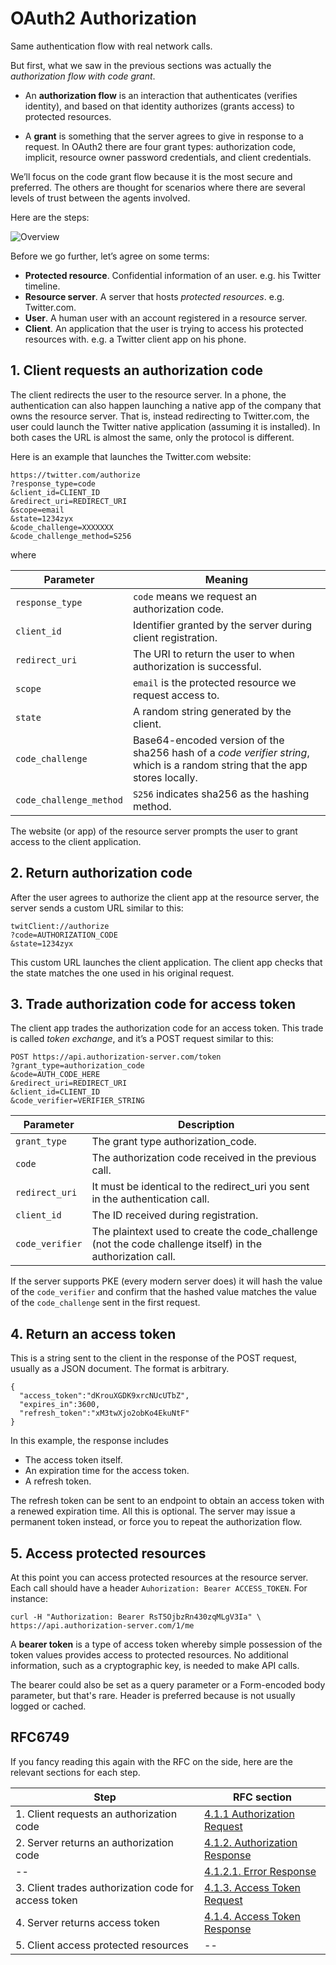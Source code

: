 # OAuth2 Authorization

Same authentication flow with real network calls. 

But first, what we saw in the previous sections was actually the _authorization flow with code grant_.

- An **authorization flow** is an interaction that authenticates (verifies identity), and based on 
that identity authorizes (grants access) to protected resources.

- A **grant** is something that the server agrees to give in response to a request. In OAuth2 there
are four grant types: authorization code, implicit, resource owner password credentials, and 
client credentials.

We’ll focus on the code grant flow because it is the most secure and preferred. The others are 
thought for scenarios where there are several levels of trust between the agents involved.

Here are the steps:

![Overview](oauth2-authorization.png)

Before we go further, let’s agree on some terms:

- **Protected resource**. Confidential information of an user. e.g. his Twitter timeline.
- **Resource server**. A server that hosts _protected resources_. e.g. Twitter.com.
- **User**. A human user with an account registered in a resource server. 
- **Client**. An application that the user is trying to access his protected resources 
  with. e.g. a Twitter client app on his phone.

## 1. Client requests an authorization code

The client redirects the user to the resource server. In a phone, the authentication can also 
happen launching a native app of the company that owns the resource server. That is, instead
redirecting to Twitter.com, the user could launch the Twitter native application (assuming it is
installed). In both cases the URL is almost the same, only the protocol is different. 

Here is an example that launches the Twitter.com website:
```
https://twitter.com/authorize
?response_type=code
&client_id=CLIENT_ID
&redirect_uri=REDIRECT_URI
&scope=email
&state=1234zyx
&code_challenge=XXXXXXX
&code_challenge_method=S256
```
where

| Parameter | Meaning |
|--|--|
| `response_type`         | `code` means we request an authorization code. |
| `client_id`             | Identifier granted by the server during client registration. |
| `redirect_uri`          | The URI to return the user to when authorization is successful. |
| `scope`                 | `email` is the protected resource we request access to. |
| `state`                 | A random string generated by the client. |
| `code_challenge`        | Base64-encoded version of the sha256 hash of a _code verifier string_, which is a random string that the app stores locally. |
| `code_challenge_method` | `S256` indicates sha256 as the hashing method. |

The website (or app) of the resource server prompts the user to grant access to the client 
application. 

## 2. Return authorization code

After the user agrees to authorize the client app at the resource server, the server 
sends a custom URL similar to this:

```
twitClient://authorize
?code=AUTHORIZATION_CODE
&state=1234zyx
```

This custom URL launches the client application. The client app checks that the state matches the 
one used in his original request.

## 3. Trade authorization code for access token

The client app trades the authorization code for an access token. This trade is called _token 
exchange_, and it’s a POST request similar to this:

```
POST https://api.authorization-server.com/token
?grant_type=authorization_code
&code=AUTH_CODE_HERE
&redirect_uri=REDIRECT_URI
&client_id=CLIENT_ID
&code_verifier=VERIFIER_STRING
```

| Parameter | Description |
|--|--|
| `grant_type`    | The grant type authorization_code. |
| `code`          | The authorization code received in the previous call. |
| `redirect_uri`  | It must be identical to the redirect_uri you sent in the authentication call. |
| `client_id`     | The ID received during registration. |
| `code_verifier` | The plaintext used to create the code_challenge (not the code challenge itself) in the authorization call. |

If the server supports PKE (every modern server does) it will hash the value of the `code_verifier` 
and confirm that the hashed value matches the value of the `code_challenge` sent in the first 
request.

## 4. Return an access token

This is a string sent to the client in the response of the POST request, usually as a JSON 
document. The format is arbitrary.

```
{
  "access_token":"dKrouXGDK9xrcNUcUTbZ",
  "expires_in":3600,
  "refresh_token":"xM3twXjo2obKo4EkuNtF"
}
```

In this example, the response includes

- The access token itself.
- An expiration time for the access token.
- A refresh token. 

The refresh token can be sent to an endpoint to obtain an access token with a renewed expiration 
time. All this is optional. The server may issue a permanent token instead, or force you to repeat
the authorization flow.

## 5. Access protected resources

At this point you can access protected resources at the resource server. Each call should have a 
header `Auhorization: Bearer ACCESS_TOKEN`. For instance:

```
curl -H "Authorization: Bearer RsT5OjbzRn430zqMLgV3Ia" \
https://api.authorization-server.com/1/me
```

A **bearer token** is a type of access token whereby simple possession of the token values 
provides access to protected resources. No additional information, such as a cryptographic key, 
is needed to make API calls.

The bearer could also be set as a query parameter or a Form-encoded body parameter, but that's 
rare. Header is preferred because is not usually logged or cached.

## RFC6749

If you fancy reading this again with the RFC on the side, here are the relevant sections for each 
step.

| Step | RFC section |
|--|--|
| 1. Client requests an authorization code | [4.1.1 Authorization Request](https://datatracker.ietf.org/doc/html/rfc6749#section-4.1.1) |
| 2. Server returns an authorization code | [4.1.2. Authorization Response](https://datatracker.ietf.org/doc/html/rfc6749#section-4.1.2) |
| -- | [4.1.2.1. Error Response](https://datatracker.ietf.org/doc/html/rfc6749#section-4.1.2.1) |
| 3. Client trades authorization code for access token | [4.1.3. Access Token Request](https://datatracker.ietf.org/doc/html/rfc6749#section-4.1.3) |
| 4. Server returns access token | [4.1.4. Access Token Response](https://datatracker.ietf.org/doc/html/rfc6749#section-4.1.4) |
| 5. Client access protected resources | -- |
